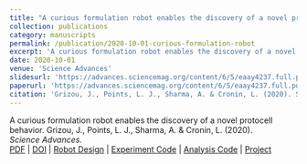 ```yaml
---
title: "A curious formulation robot enables the discovery of a novel protocell behavior."
collection: publications
category: manuscripts
permalink: /publication/2020-10-01-curious-formulation-robot
excerpt: 'A curious formulation robot enables the discovery of a novel protocell behaviour.'
date: 2020-10-01
venue: 'Science Advances'
slidesurl: 'https://advances.sciencemag.org/content/6/5/eaay4237.full.pdf'
paperurl: 'https://advances.sciencemag.org/content/6/5/eaay4237.full.pdf'
citation: 'Grizou, J., Points, L. J., Sharma, A. & Cronin, L. (2020). Science Advances.'
---
```


A curious formulation robot enables the discovery of a novel protocell behavior. 
  Grizou, J., Points, L. J., Sharma, A. & Cronin, L. (2020).  
  *Science Advances.*  
  [PDF](https://advances.sciencemag.org/content/6/5/eaay4237.full.pdf) | [DOI](https://doi.org/10.1126/sciadv.aay4237) | [Robot Design](https://github.com/croningp/dropfactory) | [Experiment Code](https://github.com/croningp/dropfactory_exploration) | [Analysis Code](https://github.com/croningp/dropfactory_analysis) | [Project](https://jgrizou.com/projects/chemobot#dropfactory)
